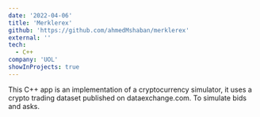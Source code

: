 ```yaml
---
date: '2022-04-06'
title: 'Merklerex'
github: 'https://github.com/ahmedMshaban/merklerex'
external: ''
tech:
  - C++
company: 'UOL'
showInProjects: true
---
```


This C++ app is an implementation of a cryptocurrency simulator, it uses a crypto trading dataset published on dataexchange.com. To simulate bids and asks.